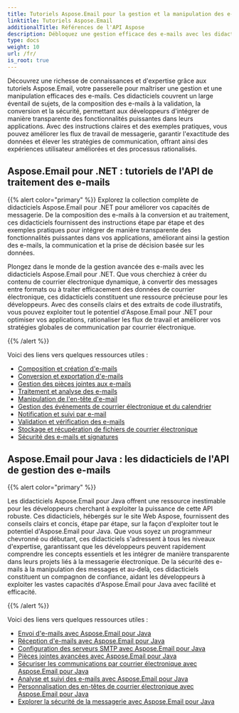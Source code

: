 ```yaml
---
title: Tutoriels Aspose.Email pour la gestion et la manipulation des e-mails
linktitle: Tutoriels Aspose.Email
additionalTitle: Références de l'API Aspose
description: Débloquez une gestion efficace des e-mails avec les didacticiels Aspose.Email. De la composition à la sécurité, maîtrisez divers aspects pour améliorer les flux de travail et les expériences utilisateur.
type: docs
weight: 10
url: /fr/
is_root: true
---
```

Découvrez une richesse de connaissances et d'expertise grâce aux tutoriels Aspose.Email, votre passerelle pour maîtriser une gestion et une manipulation efficaces des e-mails. Ces didacticiels couvrent un large éventail de sujets, de la composition des e-mails à la validation, la conversion et la sécurité, permettant aux développeurs d'intégrer de manière transparente des fonctionnalités puissantes dans leurs applications. Avec des instructions claires et des exemples pratiques, vous pouvez améliorer les flux de travail de messagerie, garantir l'exactitude des données et élever les stratégies de communication, offrant ainsi des expériences utilisateur améliorées et des processus rationalisés.

## Aspose.Email pour .NET : tutoriels de l'API de traitement des e-mails
{{% alert color="primary" %}}
Explorez la collection complète de didacticiels Aspose.Email pour .NET pour améliorer vos capacités de messagerie. De la composition des e-mails à la conversion et au traitement, ces didacticiels fournissent des instructions étape par étape et des exemples pratiques pour intégrer de manière transparente des fonctionnalités puissantes dans vos applications, améliorant ainsi la gestion des e-mails, la communication et la prise de décision basée sur les données.

Plongez dans le monde de la gestion avancée des e-mails avec les didacticiels Aspose.Email pour .NET. Que vous cherchiez à créer du contenu de courrier électronique dynamique, à convertir des messages entre formats ou à traiter efficacement des données de courrier électronique, ces didacticiels constituent une ressource précieuse pour les développeurs. Avec des conseils clairs et des extraits de code illustratifs, vous pouvez exploiter tout le potentiel d'Aspose.Email pour .NET pour optimiser vos applications, rationaliser les flux de travail et améliorer vos stratégies globales de communication par courrier électronique.

{{% /alert %}}

Voici des liens vers quelques ressources utiles :
- [Composition et création d'e-mails](./net/email-composition-and-creation/)
- [Conversion et exportation d'e-mails](./net/email-conversion-and-export/)
- [Gestion des pièces jointes aux e-mails](./net/email-attachment-handling/)
- [Traitement et analyse des e-mails](./net/email-processing-and-analysis/)
- [Manipulation de l'en-tête d'e-mail](./net/email-header-manipulation/)
- [Gestion des événements de courrier électronique et du calendrier](./net/email-event-and-calendar-handling/)
- [Notification et suivi par e-mail](./net/email-notification-and-tracking/)
- [Validation et vérification des e-mails](./net/email-validation-and-verification/)
- [Stockage et récupération de fichiers de courrier électronique](./net/email-file-storage-and-retrieval/)
- [Sécurité des e-mails et signatures](./net/email-security-and-signatures/)

## Aspose.Email pour Java : les didacticiels de l'API de gestion des e-mails
{{% alert color="primary" %}}

Les didacticiels Aspose.Email pour Java offrent une ressource inestimable pour les développeurs cherchant à exploiter la puissance de cette API robuste. Ces didacticiels, hébergés sur le site Web Aspose, fournissent des conseils clairs et concis, étape par étape, sur la façon d'exploiter tout le potentiel d'Aspose.Email pour Java. Que vous soyez un programmeur chevronné ou débutant, ces didacticiels s'adressent à tous les niveaux d'expertise, garantissant que les développeurs peuvent rapidement comprendre les concepts essentiels et les intégrer de manière transparente dans leurs projets liés à la messagerie électronique. De la sécurité des e-mails à la manipulation des messages et au-delà, ces didacticiels constituent un compagnon de confiance, aidant les développeurs à exploiter les vastes capacités d'Aspose.Email pour Java avec facilité et efficacité.


{{% /alert %}}

Voici des liens vers quelques ressources utiles :
- [Envoi d'e-mails avec Aspose.Email pour Java](./java/sending-emails/)
- [Réception d'e-mails avec Aspose.Email pour Java](./java/receiving-emails/)
- [Configuration des serveurs SMTP avec Aspose.Email pour Java](./java/configuring-smtp-servers/)
- [Pièces jointes avancées avec Aspose.Email pour Java](./java/advanced-email-attachments/)
- [Sécuriser les communications par courrier électronique avec Aspose.Email pour Java](./java/securing-email-communications/)
- [Analyse et suivi des e-mails avec Aspose.Email pour Java](./java/email-analytics-and-tracking/)
- [Personnalisation des en-têtes de courrier électronique avec Aspose.Email pour Java](./java/customizing-email-headers/)
- [Explorer la sécurité de la messagerie avec Aspose.Email pour Java](./java/exploring-email-security/)